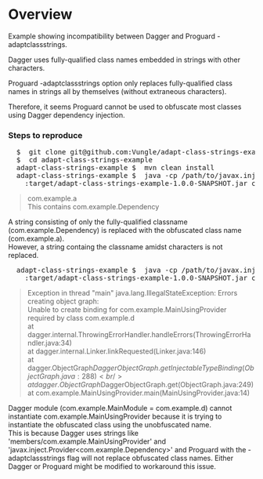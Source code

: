# Overview

Example showing incompatibility between Dagger and Proguard -adaptclassstrings.

Dagger uses fully-qualified class names embedded in strings with other characters.

Proguard -adaptclassstrings option only replaces fully-qualified class names in strings all by themselves (without extraneous characters).

Therefore, it seems Proguard cannot be used to obfuscate most classes using Dagger dependency injection.

### Steps to reproduce
<pre>
  $  git clone git@github.com:Vungle/adapt-class-strings-example.git
  $  cd adapt-class-strings-example
  adapt-class-strings-example $  mvn clean install
  adapt-class-strings-example $  java -cp /path/to/javax.inject-1.jar:/path/to/dagger-1.1.0.jar\
    :target/adapt-class-strings-example-1.0.0-SNAPSHOT.jar com.example.Main
</pre>

> com.example.a<br/>
  This contains com.example.Dependency

A string consisting of only the fully-qualified classname (com.example.Dependency) is replaced with the 
obfuscated class name (com.example.a).<br/>
However, a string containg the classname amidst characters is not replaced.

<pre>
  adapt-class-strings-example $  java -cp /path/to/javax.inject-1.jar:/path/to/dagger-1.1.0.jar\
    :target/adapt-class-strings-example-1.0.0-SNAPSHOT.jar com.example.MainUsingProvider
</pre>
> Exception in thread "main" java.lang.IllegalStateException: Errors creating object graph:<br/>
  Unable to create binding for com.example.MainUsingProvider required by class com.example.d<br/>
  at dagger.internal.ThrowingErrorHandler.handleErrors(ThrowingErrorHandler.java:34)<br/>
  at dagger.internal.Linker.linkRequested(Linker.java:146)<br/>
  at dagger.ObjectGraph$DaggerObjectGraph.getInjectableTypeBinding(ObjectGraph.java:288)<br/>
  at dagger.ObjectGraph$DaggerObjectGraph.get(ObjectGraph.java:249)<br/>
  at com.example.MainUsingProvider.main(MainUsingProvider.java:14)

Dagger module (com.example.MainModule = com.example.d) cannot instantiate com.example.MainUsingProvider 
because it is trying to instantiate the obfuscated class using the unobfuscated name.<br/>
This is because Dagger uses strings like 'members/com.example.MainUsingProvider' and 
'javax.inject.Provider\<com.example.Dependency>' and Proguard with the -adaptclassstrings flag will not 
replace obfuscated class names.  Either Dagger or Proguard might be modified to workaround this issue.
